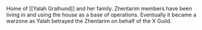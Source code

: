 Home of [[Yalah Gralhund]] and her family. Zhentarim members have been living in and using the house as a base of operations. Eventually it became a warzone as Yalah betrayed the Zhentarim on behalf of the X Guild.